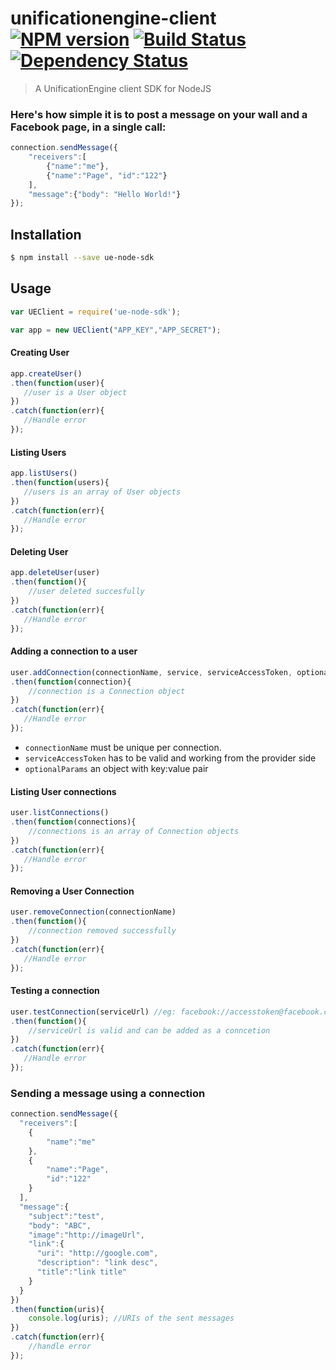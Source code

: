 # unificationengine-client [![NPM version][npm-image]][npm-url] [![Build Status][travis-image]][travis-url] [![Dependency Status][daviddm-image]][daviddm-url]
> A UnificationEngine client SDK for NodeJS

### Here's how simple it is to post a message on your wall and a Facebook page, in a single call:
```js
connection.sendMessage({
    "receivers":[
        {"name":"me"},
        {"name":"Page", "id":"122"}
    ],
    "message":{"body": "Hello World!"}
});
```

## Installation

```sh
$ npm install --save ue-node-sdk
```

## Usage

```js
var UEClient = require('ue-node-sdk');

var app = new UEClient("APP_KEY","APP_SECRET");
```

#### Creating User
```js
app.createUser()
.then(function(user){
   //user is a User object
})
.catch(function(err){
   //Handle error
});
```

#### Listing Users
```js
app.listUsers()
.then(function(users){
   //users is an array of User objects
})
.catch(function(err){
   //Handle error
});
```

#### Deleting User
```js
app.deleteUser(user)
.then(function(){
	//user deleted succesfully
})
.catch(function(err){
   //Handle error
});
```

#### Adding a connection to a user
```js
user.addConnection(connectionName, service, serviceAccessToken, optionalParams)
.then(function(connection){
	//connection is a Connection object
})
.catch(function(err){
   //Handle error
});
```

- `connectionName` must be unique per connection.
- `serviceAccessToken` has to be valid and working from the provider side
- `optionalParams` an object with key:value pair


#### Listing User connections
```js
user.listConnections()
.then(function(connections){
	//connections is an array of Connection objects
})
.catch(function(err){
   //Handle error
});
```
#### Removing a User Connection
```js
user.removeConnection(connectionName)
.then(function(){
	//connection removed successfully
})
.catch(function(err){
   //Handle error
});
```

#### Testing a connection
```js
user.testConnection(serviceUrl) //eg: facebook://accesstoken@facebook.com
.then(function(){
	//serviceUrl is valid and can be added as a conncetion
})
.catch(function(err){
   //Handle error
});
```

### Sending a message using a connection
```js
connection.sendMessage({
  "receivers":[
    {
    	"name":"me"
    },
    {
    	"name":"Page",
    	"id":"122"
    }
  ],
  "message":{
    "subject":"test",
    "body": "ABC",            
    "image":"http://imageUrl",
    "link":{
      "uri": "http://google.com",
      "description": "link desc",
      "title":"link title"
    }
  }
})
.then(function(uris){
	console.log(uris); //URIs of the sent messages
})
.catch(function(err){
	//handle error
});

```








[npm-image]: https://badge.fury.io/js/unificationengine-client.svg
[npm-url]: https://npmjs.org/package/unificationengine-client
[travis-image]: https://travis-ci.org/daedlock/unificationengine-client.svg?branch=master
[travis-url]: https://travis-ci.org/daedlock/unificationengine-client
[daviddm-image]: https://david-dm.org/daedlock/unificationengine-client.svg?theme=shields.io
[daviddm-url]: https://david-dm.org/daedlock/unificationengine-client

